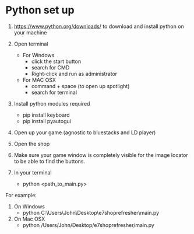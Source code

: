 # Python set up

1. https://www.python.org/downloads/ to download and install python on your machine
2. Open terminal 
    - For Windows
        - click the start button
        - search for CMD
        - Right-click and run as administrator
    - For MAC OSX
        - command + space (to open up spotlight)
        - search for terminal
        
3. Install python modules required
    - pip install keyboard
    - pip install pyautogui
4. Open up your game (agnostic to bluestacks and LD player)
5. Open the shop
6. Make sure your game window is completely visible for the image locator to be able to find the buttons.
7. In your terminal
    - python <path_to_main.py>
    
For example:
1. On Windows
    -   python C:\Users\John\Desktop\e7shoprefresher\main.py
2. On Mac OSX
    - python /Users/John/Desktop/e7shoprefresher/main.py
